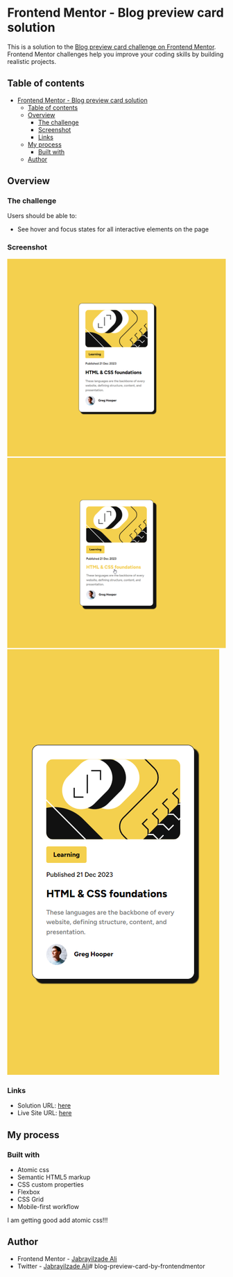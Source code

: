 # Frontend Mentor - Blog preview card solution

This is a solution to the [Blog preview card challenge on Frontend Mentor](https://www.frontendmentor.io/challenges/blog-preview-card-ckPaj01IcS). Frontend Mentor challenges help you improve your coding skills by building realistic projects. 

## Table of contents

- [Frontend Mentor - Blog preview card solution](#frontend-mentor---blog-preview-card-solution)
  - [Table of contents](#table-of-contents)
  - [Overview](#overview)
    - [The challenge](#the-challenge)
    - [Screenshot](#screenshot)
    - [Links](#links)
  - [My process](#my-process)
    - [Built with](#built-with)
  - [Author](#author)


## Overview

### The challenge

Users should be able to:

- See hover and focus states for all interactive elements on the page

### Screenshot

![](./design/my-design/desktop.png)
![](./design/my-design/active-states.png)
![](./design/my-design/mobile.png)

### Links

- Solution URL: [here](https://www.frontendmentor.io/solutions/blog-preview-using-atomic-css-by-jabrayilzade-ali-Imw7XhS7l1)
- Live Site URL: [here](https://blog-preview-jabrayilzade-ali.netlify.app/)

## My process

### Built with

- Atomic css
- Semantic HTML5 markup
- CSS custom properties
- Flexbox
- CSS Grid
- Mobile-first workflow

I am getting good add atomic css!!!


## Author

- Frontend Mentor - [Jabrayilzade Ali](https://www.frontendmentor.io/profile/jabrayilzadeali)
- Twitter - [Jabrayilzade Ali](https://twitter.com/JabrayilzadeAli)# blog-preview-card-by-frontendmentor
